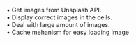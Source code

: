 • Get images from Unsplash API.  
• Display correct images in the cells.  
• Deal with large amount of images.  
• Cache mehanism for easy loading image
